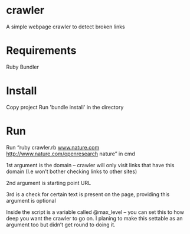# crawler
A simple webpage crawler to detect broken links

# Requirements
Ruby
Bundler

# Install
Copy project
Run 'bundle install' in the directory

# Run
Run “ruby crawler.rb www.nature.com http://www.nature.com/openresearch nature” in cmd

1st argument is the domain – crawler will only visit links that have this domain (I.e won’t bother checking links to other sites)

2nd argument is starting point URL

3rd is a check for certain text is present on the page, providing this argument is optional

Inside the script is a variable called @max_level – you can set this to how deep you want the crawler to go on. I planing to make this settable as an argument too but didn’t get round to doing it.
